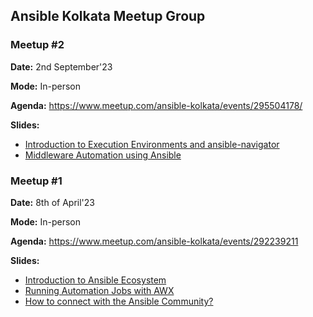 ## Ansible Kolkata Meetup Group

### Meetup #2

**Date:** 2nd September'23

**Mode:** In-person

**Agenda:** https://www.meetup.com/ansible-kolkata/events/295504178/

**Slides:**

- [Introduction to Execution Environments and ansible-navigator](https://slides.com/kb-perbyte/navigator_story/fullscreen)
- [Middleware Automation using Ansible](2023/september/slides/Middleware_automation_using_Ansible.pdf)


### Meetup #1

**Date:** 8th of April'23

**Mode:** In-person

**Agenda:** https://www.meetup.com/ansible-kolkata/events/292239211

**Slides:**

- [Introduction to Ansible Ecosystem](https://slides.com/kb-perbyte/ansible_ecosystem/fullscreen)
- [Running Automation Jobs with AWX](https://slides.com/nilashishc/awx/fullscreen)
- [How to connect with the Ansible Community?](2023/april/slides/ways_to_join_ansible_community.pptx)
